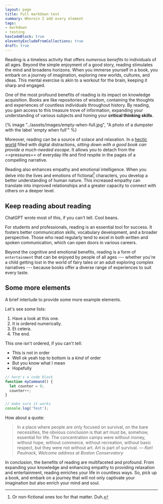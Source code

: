 ```yaml
---
layout: page
title: Full markdown test
summary: Wherein I add every element
tags:
- markdown
- testing
hasCodeBlock: true
eleventyExcludeFromCollections: true
draft: true
---
```


Reading is a timeless activity that offers _numerous benefits_ to individuals of all ages. Beyond the simple enjoyment of a good story, reading stimulates the mind and broadens horizons. When you immerse yourself in a book, you embark on a journey of imagination, exploring new worlds, cultures, and ideas. This mental exercise is akin to a workout for the brain, keeping it sharp and engaged.

One of the most profound benefits of reading is its impact on knowledge acquisition. Books are like repositories of wisdom, containing the thoughts and experiences of countless individuals throughout history. By reading, you gain access to this treasure trove of information, expanding your understanding of various subjects and honing your **critical thinking skills**.

{% image "../assets/images/empty-when-full.jpg", "A photo of a dumpster with the label 'empty when full'" %}

Moreover, reading can be a source of solace and relaxation. In a [hectic world](https://en.wikipedia.org/wiki/Climate_change) filled with digital distractions, _sitting down with a good book can provide a much-needed escape_. It allows you to detach from the ==pressures== of everyday life and find respite in the pages of a compelling narrative.

Reading also enhances empathy and emotional intelligence. When you delve into the lives and emotions of fictional[^1] characters, you develop a better understanding of human nature. This increased empathy can translate into improved relationships and a greater capacity to connect with others on a deeper level.

[^1]: Or non-fictional ones too for that matter. Duh.

## Keep reading about reading

ChatGPT wrote most of this, if you can't tell. Cool beans.

For students and professionals, reading is an essential tool for success. It fosters better communication skills, vocabulary development, and a broader perspective. Those who read regularly tend to excel in both written and spoken communication, which can open doors in various careers.

Beyond the cognitive and emotional benefits, reading is a form of `entertainment` that can be enjoyed by people of all ages --- whether you're a child getting lost in the world of fairy tales or an adult exploring complex narratives --- because books offer a diverse range of experiences to suit every taste.

## Some more elements

A brief interlude to provide some more example elements.

Let's see some lists:

1. Have a look at this one.
2. It is ordered numerically.
3. Et cetera.
4. The end.

This one isn't ordered, if you can't tell:

- This is not in order
- Well ok yeah top to bottom is a _kind_ of order
- But you know what I mean
- Hopefully

```js
// here's a code block
function myCommand() {
  let counter = 0;
  counter++;
}

// make sure it works
console.log('Test');
```
How about a quote:

> In a place where people are only focused on survival, on the bare necessities, the obvious conclusion is that art must be, somehow, essential for life. The concentration camps were without money, without hope, without commerce, without recreation, without basic respect, but they were not without art. Art is part of survival. <cite>— Karl Paulnack, Welcome <em>address</em> at Boston Conservatory</cite>

In conclusion, the benefits of reading are multifaceted and profound. From expanding your knowledge and enhancing empathy to providing relaxation and entertainment, reading enriches your life in countless ways. So, pick up a book, and embark on a journey that will not only captivate your imagination but also enrich your mind and soul.